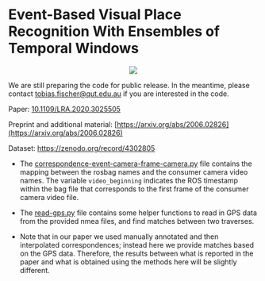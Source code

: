 # Event-Based Visual Place Recognition With Ensembles of Temporal Windows

<p align="center">
  <a href="https://qcr.github.io" alt="QUT Centre for Robotics Open Source"><img src="https://github.com/qcr/qcr.github.io/blob/master/misc/badge.svg" /></a>
</p>

We are still preparing the code for public release. In the meantime, please contact tobias.fischer@qut.edu.au if you are interested in the code.

Paper: [10.1109/LRA.2020.3025505](http://doi.org/10.1109/LRA.2020.3025505)

Preprint and additional material: [https://arxiv.org/abs/2006.02826](https://arxiv.org/abs/2006.02826)

Dataset: https://zenodo.org/record/4302805

- The [correspondence-event-camera-frame-camera.py](./correspondence-event-camera-frame-camera.py) file contains the mapping between the rosbag names and the consumer camera video names. The variable `video_beginning` indicates the ROS timestamp within the bag file that corresponds to the first frame of the consumer camera video file.

- The [read-gps.py](./read-gps.py) file contains some helper functions to read in GPS data from the provided nmea files, and find matches between two traverses.

- Note that in our paper we used manually annotated and then interpolated correspondences; instead here we provide matches based on the GPS data. Therefore, the results between what is reported in the paper and what is obtained using the methods here will be slightly different.
